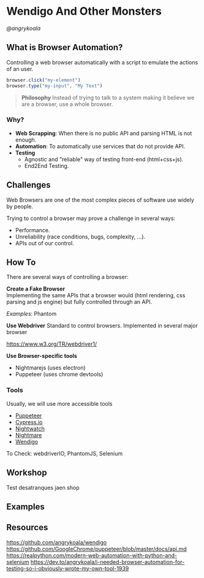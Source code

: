 # Wendigo And Other Monsters
_@angrykoala_


## What is Browser Automation?

Controlling a web browser automatically with a script to emulate the actions of an user.

```js
browser.click("my-element")
browser.type("my-input", "My Text")
```

> **Philosophy** Instead of trying to talk to a system making it believe we are a browser, use a whole browser.

### Why?

* **Web Scrapping**: When there is no public API and parsing HTML is not enough.
* **Automation**: To automatically use services that do not provide API.
* **Testing**
    * Agnostic and "reliable" way of testing front-end (html+css+js).
    * End2End Testing.

## Challenges

Web Browsers are one of the most complex pieces of software use widely by people.

Trying to control a browser may prove a challenge in several ways:

* Performance.
* Unreliability (race conditions, bugs, complexity, ...).
* APIs out of our control.

## How To
There are several ways of controlling a browser:

**Create a Fake Browser**  
Implementing the same APIs that a browser would (html rendering, css parsing and js engine) but fully controlled through an API.

_Examples_: Phantom

**Use Webdriver**
Standard to control browsers. Implemented in several major browser

https://www.w3.org/TR/webdriver1/

**Use Browser-specific tools**

* Nightmarejs (uses electron)
* Puppeteer (uses chrome devtools)

### Tools
Usually, we will use more accessible tools

* [Puppeteer](https://github.com/GoogleChrome/puppeteer)
* [Cypress.io](https://www.cypress.io)
* [Nightwatch](https://nightwatchjs.org)
* [Nightmare](http://www.nightmarejs.org)
* [Wendigo](https://github.com/angrykoala/wendigo)


To Check: webdriverIO, PhantomJS, Selenium

## Workshop

Test desatranques jaen shop


## Examples




## Resources

https://github.com/angrykoala/wendigo
https://github.com/GoogleChrome/puppeteer/blob/master/docs/api.md
https://realpython.com/modern-web-automation-with-python-and-selenium
https://dev.to/angrykoala/i-needed-browser-automation-for-testing-so-i-obviously-wrote-my-own-tool-1939
